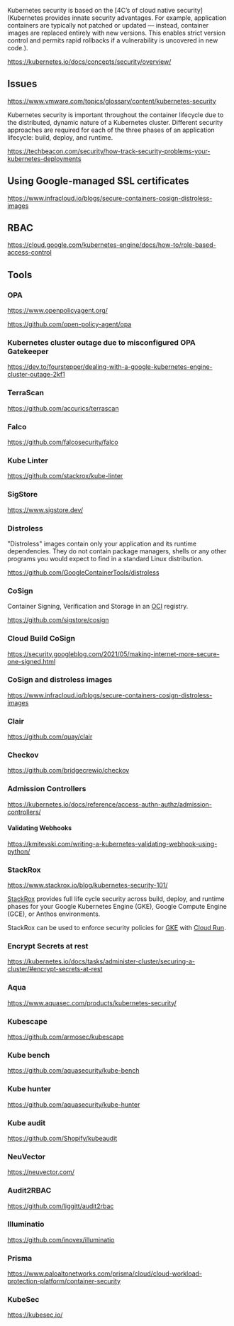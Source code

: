 Kubernetes security is based on the [4C’s of cloud native security](Kubernetes provides innate security advantages. For example, application containers are typically not patched or updated — instead, container images are replaced entirely with new versions. This enables strict version control and permits rapid rollbacks if a vulnerability is uncovered in new code.).




https://kubernetes.io/docs/concepts/security/overview/


## Issues

https://www.vmware.com/topics/glossary/content/kubernetes-security

Kubernetes security is important throughout the container lifecycle due to the distributed, dynamic nature of a Kubernetes cluster. Different security approaches are required for each of the three phases of an application lifecycle: build, deploy, and runtime. 

https://techbeacon.com/security/how-track-security-problems-your-kubernetes-deployments

## Using Google-managed SSL certificates 

https://www.infracloud.io/blogs/secure-containers-cosign-distroless-images


## RBAC

https://cloud.google.com/kubernetes-engine/docs/how-to/role-based-access-control


## Tools

### OPA

https://www.openpolicyagent.org/


https://github.com/open-policy-agent/opa

### Kubernetes cluster outage due to misconfigured OPA Gatekeeper 
https://dev.to/fourstepper/dealing-with-a-google-kubernetes-engine-cluster-outage-2kf1

### TerraScan

https://github.com/accurics/terrascan

### Falco

https://github.com/falcosecurity/falco

### Kube Linter

https://github.com/stackrox/kube-linter



### SigStore

https://www.sigstore.dev/

### Distroless

"Distroless" images contain only your application and its runtime dependencies. They do not contain package managers, shells or any other programs you would expect to find in a standard Linux distribution.

https://github.com/GoogleContainerTools/distroless

### CoSign

Container Signing, Verification and Storage in an [OCI](https://opencontainers.org/) registry.


https://github.com/sigstore/cosign


###  Cloud Build CoSign

https://security.googleblog.com/2021/05/making-internet-more-secure-one-signed.html

### CoSign and distroless images

https://www.infracloud.io/blogs/secure-containers-cosign-distroless-images

### Clair

https://github.com/quay/clair

### Checkov

https://github.com/bridgecrewio/checkov


### Admission Controllers

https://kubernetes.io/docs/reference/access-authn-authz/admission-controllers/

#### Validating Webhooks

https://kmitevski.com/writing-a-kubernetes-validating-webhook-using-python/


### StackRox

https://www.stackrox.io/blog/kubernetes-security-101/



[StackRox](https://www.stackrox.com/post/2020/11/stackrox-integrates-with-google-artifact-registry/) provides full life cycle security across build, deploy, and runtime phases for your Google Kubernetes Engine (GKE), Google Compute Engine (GCE), or Anthos environments. 

StackRox can be used to enforce security policies for [GKE](GKE) with [Cloud Run](Cloud-Run). 





### Encrypt Secrets at rest

https://kubernetes.io/docs/tasks/administer-cluster/securing-a-cluster/#encrypt-secrets-at-rest


### Aqua 

https://www.aquasec.com/products/kubernetes-security/


### Kubescape

https://github.com/armosec/kubescape

### Kube bench

https://github.com/aquasecurity/kube-bench

### Kube hunter

https://github.com/aquasecurity/kube-hunter

### Kube audit

https://github.com/Shopify/kubeaudit

### NeuVector

https://neuvector.com/

### Audit2RBAC

https://github.com/liggitt/audit2rbac

### Illuminatio

https://github.com/inovex/illuminatio

### Prisma

https://www.paloaltonetworks.com/prisma/cloud/cloud-workload-protection-platform/container-security

### KubeSec

https://kubesec.io/